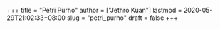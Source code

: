 +++
title = "Petri Purho"
author = ["Jethro Kuan"]
lastmod = 2020-05-29T21:02:33+08:00
slug = "petri_purho"
draft = false
+++
